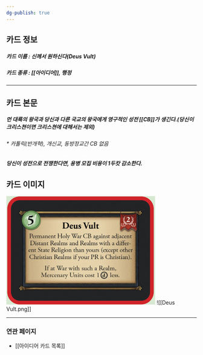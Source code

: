 ```yaml
---
dg-publish: true
---
```

## 카드 정보
##### 카드 이름 : 신께서 원하신다(Deus Vult)
##### 카드 종류 : [[아이디어]], 행정
---
## 카드 본문
##### 먼 대륙의 왕국과 당신과 다른 국교의 왕국에게 영구적인 성전 [[CB]]가 생긴다.(당신이 크리스쳔이면 크리스쳔에 대해서는 제외)
###### * 카톨릭(반개혁), 개신교, 동방정교간 CB 없음
##### 당신이 성전으로 전쟁한다면, 용병 모집 비용이 1두캇 감소한다.

## 카드 이미지
<img src="\Assets\Deus Vult.png"/>
![[Deus Vult.png]]

--- 

### 연관 페이지
- [[아이디어 카드 목록]]
